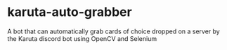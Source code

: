 # karuta-auto-grabber
A bot that can automatically grab cards of choice dropped on a server by the Karuta discord bot using OpenCV and Selenium
